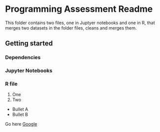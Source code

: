 # Programming Assessment Readme
This folder contains two files, one in Juptyer notebooks and one in R, that merges two datasets in the folder files, cleans and merges them.

## Getting started

### Dependencies
### Jupyter Notebooks

### R file

1. One
2. Two

- Bullet A
- Bullet B



Go here [Google](https://google.com)